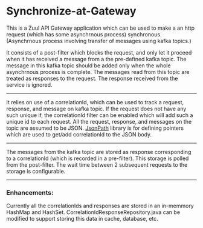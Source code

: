 # Synchronize-at-Gateway

This is a Zuul API Gateway application which can be used to make a an http request (which has some asynchrnous 
process) synchronous. (Asynchrnous process involving transfer of messages using kafka topics.) 

It consists of a post-filter which blocks the request, and only let it proceed when it has received a message from a 
the pre-defined kafka topic. The message in this kafka topic should be added only when the whole asynchrnous process is 
complete. The messages read from this topic are treated as responses to the request. The response received from the service is 
ignored. 


-------------------------

It relies on use of a correlationId, which can be used to track a request, response, and message on kafka topic. If 
the request does not have any such unique if, the correlationId filter can be enabled which will add such a unique id
 to each request. All the request, response, and messages on the topic are assumed to be JSON. [JsonPath](https://github.com/json-path/JsonPath) library is 
 for defining pointers which are used to get/add correlationId to the JSON body.

--------------------------

The messages from the kafka topic are stored as response corresponding to a correlationId (which is recorded in a 
pre-filter). This storage is polled from the post-filter. The wait time between 2 subsequent requests to the storage
 is configurable.  


-----------------------

### Enhancements:

Currently all the correlationIds and responses are stored in an in-memmory HashMap and HashSet. CorrelationIdResponseRepository.java can 
be modified to support storing this data in cache, database, etc. 

